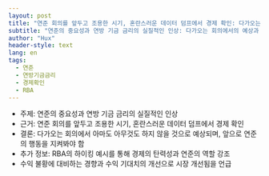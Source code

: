 ```yaml
---
layout: post
title: "연준 회의를 앞두고 조용한 시기, 혼란스러운 데이터 덤프에서 경제 확인: 다가오는 회의에서의 연준의 행동은?"
subtitle: "연준의 중요성과 연방 기금 금리의 실질적인 인상: 다가오는 회의에서의 예상과 앞으로의 전망"
author: "Hux"
header-style: text
lang: en
tags:
  - 연준
  - 연방기금금리
  - 경제확인
  - RBA
---
```


- 주제: 연준의 중요성과 연방 기금 금리의 실질적인 인상
- 근거: 연준 회의를 앞두고 조용한 시기, 혼란스러운 데이터 덤프에서 경제 확인
- 결론: 다가오는 회의에서 아마도 아무것도 하지 않을 것으로 예상되며, 앞으로 연준의 행동을 지켜봐야 함
- 추가 정보: RBA의 하이킹 예시를 통해 경제의 탄력성과 연준의 역할 강조
- 수익 불황에 대비하는 경향과 수익 기대치의 개선으로 시장 개선됨을 언급
